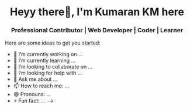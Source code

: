 <h1 align="center">Heyy there👋, I'm Kumaran KM here</h1>
<h3 align="center">Professional Contributor | Web Developer | Coder | Learner</h3>


Here are some ideas to get you started:

- 🔭 I’m currently working on ...
- 🌱 I’m currently learning ...
- 👯 I’m looking to collaborate on ...
- 🤔 I’m looking for help with ...
- 💬 Ask me about ...
- 📫 How to reach me: ...
- 😄 Pronouns: ...
- ⚡ Fun fact: ...
-->
